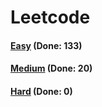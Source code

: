# Leetcode

<h4><a href="https://github.com/lon-yang/leetcode/blob/master/docs/Easy.md">Easy</a>  (Done: 133)</h4>
<h4><a href="https://github.com/lon-yang/leetcode/blob/master/docs/Medium.md">Medium</a>  (Done: 20)</h4>
<h4><a href="https://github.com/lon-yang/leetcode/blob/master/docs/Hard.md">Hard</a>  (Done: 0)</h4>